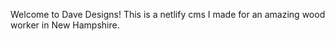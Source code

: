 Welcome to Dave Designs!
   This is a netlify cms I made for an amazing wood worker in New Hampshire. 